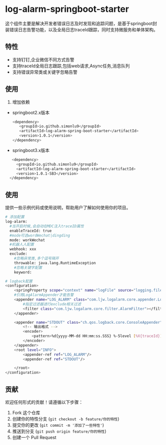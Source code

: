 # log-alarm-springboot-starter
这个组件主要是解决开发者错误日志及时发现和追踪问题，是基于springboot封装错误日志告警功能，以及全局日志traceId跟踪，同时支持微服务和单体架构。


## 特性
- 支持钉钉,企业微信不同方式告警
- 支持traceId全局日志跟踪,包括web请求,Async任务,消息队列
- 支持错误异常类或关键字忽略告警

## 使用

1. 增加依赖
- springboot2.x版本
   ```bash
   <dependency>
      <groupId>io.github.simonlu9</groupId>
      <artifactId>log-alarm-spring-boot-starter</artifactId>
      <version>1.0.1</version>
   </dependency>
   ```
- springboot3.x版本
 ```bash
    <dependency>
      <groupId>io.github.simonlu9</groupId>
      <artifactId>log-alarm-spring-boot-starter</artifactId>
      <version>1.0.1-SB3</version>
   </dependency>
  ```
## 使用

提供一些示例代码或使用说明，帮助用户了解如何使用你的项目。

```bash
# 添加配置
log-alarm:
  #当开启时候,会自动在MDC注入traceID属性
  enableTraceId: true
  #mode可选wordWechat|dingding
  mode: workWechat
  #机器人人配置
  webhook: xxx
  exclude:
    #忽略异常类,多个逗号隔开
    throwable: java.lang.RuntimeException
    #忽略关键字配置
    keyword:

# logback配置
<configuration>
    <springProperty scope="context" name="logFile" source="logging.file.name" />
    #引用LogAlarmAppender才能告警
    <appender name="LOG_ALARM" class="com.ljw.logalarm.core.appender.LogAlarmAppender">
        #指定过滤器进行exclude相关过滤
        <filter class="com.ljw.logalarm.core.filter.AlarmFilter"></filter>
    </appender>

    <appender name="STDOUT" class="ch.qos.logback.core.ConsoleAppender">
        <!-- 输出格式 -->
        <encoder>
            <pattern>%d{yyyy-MM-dd HH:mm:ss.SSS} %-5level [%X{traceId}] [%thread] %logger{50} - %msg%n</pattern>
        </encoder>
    </appender>
    <root level="INFO">
        <appender-ref ref="LOG_ALARM"/>
        <appender-ref ref="STDOUT"/>

    </root>
</configuration>
```


## 贡献

欢迎任何形式的贡献！请遵循以下步骤：

1. Fork 这个仓库
2. 创建你的特性分支 (`git checkout -b feature/你的特性`)
3. 提交你的更改 (`git commit -m '添加了一些特性'`)
4. 推送到分支 (`git push origin feature/你的特性`)
5. 创建一个 Pull Request

